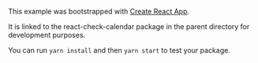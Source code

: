 This example was bootstrapped with [Create React App](https://github.com/facebook/create-react-app).

It is linked to the react-check-calendar package in the parent directory for development purposes.

You can run `yarn install` and then `yarn start` to test your package.
